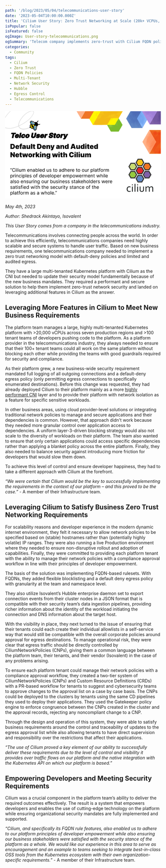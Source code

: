 ```yaml
---
path: '/blog/2023/05/04/telecommunications-user-story'
date: '2023-05-04T10:00:00.000Z'
title: 'Cilium User Story: Zero Trust Networking at Scale (20k+ VCPUs, 100+ Dev Teams)'
isPopular: false
isFeatured: false
ogImage: User-story-telecommunications.png
ogSummary: 'Telecom company implements zero-trust with Cilium FQDN policies across 20K+ vCPUs. Default-deny egress, granular controls, and full audit logs for 100+ teams.'
categories:
  - Community
tags:
  - Cilium
  - Zero Trust
  - FQDN Policies
  - Multi-Tenant
  - Network Security
  - Hubble
  - Egress Control
  - Telecommunications
---
```


![](User-story-telecommunications.png)

_May 4th, 2023_

_Author: Shedrack Akintayo, Isovalent_

_This User Story comes from a company in the telecommunications industry._

Telecommunications involves connecting people across the world. In order to achieve this efficiently, telecommunications companies need highly scalable and secure systems to handle user traffic. Based on new business requirements, one telecommunications company needed to implement a zero trust networking model with default-deny policies and limited and audited egress.

They have a large multi-tenanted Kubernetes platform with Cilium as the CNI but needed to update their security model fundamentally because of the new business mandates. They required a performant and secure solution to help them implement zero-trust network security and landed on leveraging additional features in Cilium as the answer.

## Leveraging More Features in Cilium to Meet New Business Requirements

The platform team manages a large, highly multi-tenanted Kubernetes platform with >20,000 vCPUs across seven production regions and >100 tenant teams of developers pushing code to the platform. As a platform provider in the telecommunications industry, they always needed to ensure that their 100+ tenant teams could all work on the same platform without blocking each other while providing the teams with good guardrails required for security and compliance.

As their platform grew, a new business-wide security requirement mandated full logging of all outgoing connections and a default-deny egress policy (only permitting egress connections to specifically enumerated destinations). Before this change was requested, they had already deployed Cilium to their platform mainly as a more [highly performant CNI](https://cilium.io/blog/2021/05/11/cni-benchmark/) layer and to provide their platform with network isolation as a feature for specific sensitive workloads.

In other business areas, using cloud provider-level solutions or integrating traditional network policies to manage and secure applications and their dependencies is common. However, that approach didn't work because they needed more granular control over application access to dependencies. A uniform layer-3-driven blocking strategy would also not scale to the diversity of workloads on their platform. The team also wanted to ensure that only certain applications could access specific dependencies rather than applying a blanket policy across the entire platform. Finally, they also needed to balance security against introducing more friction for developers that would slow them down.

To achieve this level of control and ensure developer happiness, they had to take a different approach with Cilium at the forefront.

_“We were certain that Cilium would be the key to successfully implementing the requirements in the context of our platform – and this proved to be the case.”_ - A member of their Infrastructure team.

## Leveraging Cilium to Satisfy Business Zero Trust Networking Requirements

For scalability reasons and developer experience in the modern dynamic internet environment, they felt it necessary to allow network policies to be specified based on (stable) hostnames rather than (potentially highly volatile) IP ranges. They were also running a live Production environment where they needed to ensure non-disruptive rollout and adoption of capabilities. Finally, they were committed to providing each platform tenant with the ability to manage their network policies with a compliance approval workflow in line with their principles of developer empowerment.

The basis of the solution was implementing FQDN-based rulesets. With FQDNs, they added flexible blocklisting and a default deny egress policy with granularity at the team and namespace level.

They also utilize Isovalent’s Hubble enterprise daemon set to export connection events from their cluster nodes in a JSON format that is compatible with their security team’s data ingestion pipelines, providing richer information about the identity of the workload initiating the connection and DNS information about the target host.

With the visibility in place, they next turned to the issue of ensuring that their tenants could each create their individual allowlists in a self-service way that would still be compatible with the overall corporate policies around approval for egress destinations. To manage operational risk, they were clear that egress traffic should be directly controlled by CiliumNetworkPolicies (CNPs), giving them a common language between the platform team, their tenants, and their vendor (Isovalent) in the case of any problems arising.

To ensure each platform tenant could manage their network policies with a compliance approval workflow, they created a two-tier system of CiliumNetworkPolicies (CNPs) and Custom Resource Definitions (CRDs) with a PR-based workflow for tenants to suggest and cybersecurity teams to approve changes to the approval list on a case by case basis. The CNPs could be deployed to the clusters by tenants using the same CD pipelines they used to deploy their applications. They used the Gatekeeper policy engine to enforce congruence between the CNPs created in the cluster and the approval records, rejecting any noncompliant change to a CNP.

Through the design and operation of this system, they were able to satisfy business requirements around the control and traceability of updates to the egress approval list while also allowing tenants to have direct supervision and responsibility over the restrictions that affect their applications.

_“The use of Cilium proved a key element of our ability to successfully deliver these requirements due to the level of control and visibility it provides over traffic flows on our platform and the native integration with the Kubernetes API on which our platform is based.”_

## Empowering Developers and Meeting Security Requirements

Cilium was a crucial component in the platform team’s ability to deliver the required outcomes effectively. The result is a system that empowers developers and enables the use of cutting-edge technology on the platform while ensuring organizational security mandates are fully implemented and supported.

_“Cilium, and specifically its FQDN rule features, also enabled us to adhere to our platform principles of developer empowerment while also ensuring our business stakeholders were satisfied with the security stance of the platform as a whole.
We would like our experience in this area to serve as encouragement and an example to teams seeking to integrate best-in-class OSS tools from the Kubernetes ecosystem with their own organization-specific requirements.”_ - A member of their Infrastructure team.
